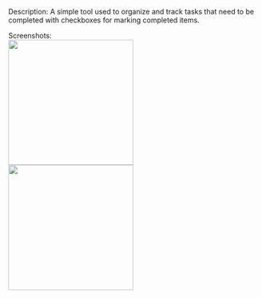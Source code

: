 Description: A simple tool used to organize and track tasks that need to be completed with checkboxes for marking completed items. 

Screenshots: 
<br>
<img src = "https://github.com/user-attachments/assets/517ad881-09a7-4330-9f52-78a78cb40dee" width = 250 style="margin-right: 20px;">
<img src = "https://github.com/user-attachments/assets/9e4e8f4b-107f-4f68-8c5f-8363303aca1a" width = 250 style="margin-right: 20px;">
